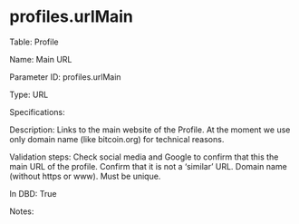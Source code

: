 # profiles.urlMain

Table: Profile

Name: Main URL

Parameter ID: profiles.urlMain

Type: URL

Specifications: 

Description: Links to the main website of the Profile. At the moment we use only domain name (like bitcoin.org) for technical reasons.

Validation steps: Check social media and Google to confirm that this the main URL of the profile. Confirm that it is not a ‘similar’ URL. Domain name (without https or www). Must be unique. 

In DBD: True

Notes: 

